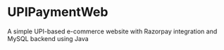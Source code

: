 # UPIPaymentWeb
A simple UPI-based e-commerce website with Razorpay integration and MySQL backend using Java
